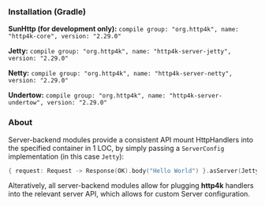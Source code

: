 ### Installation (Gradle)
**SunHttp (for development only):** ```compile group: "org.http4k", name: "http4k-core", version: "2.29.0"```

**Jetty:** ```compile group: "org.http4k", name: "http4k-server-jetty", version: "2.29.0"```

**Netty:** ```compile group: "org.http4k", name: "http4k-server-netty", version: "2.29.0"```

**Undertow:** ```compile group: "org.http4k", name: "http4k-server-undertow", version: "2.29.0"```

### About
Server-backend modules provide a consistent API mount HttpHandlers into the specified container in 1 LOC, by simply passing a `ServerConfig` implementation (in this case `Jetty`):

```kotlin
{ request: Request -> Response(OK).body("Hello World") }.asServer(Jetty(8000)).start().block()
```
Alteratively, all server-backend modules allow for plugging **http4k** handlers into the relevant server API, which allows for custom Server configuration.
